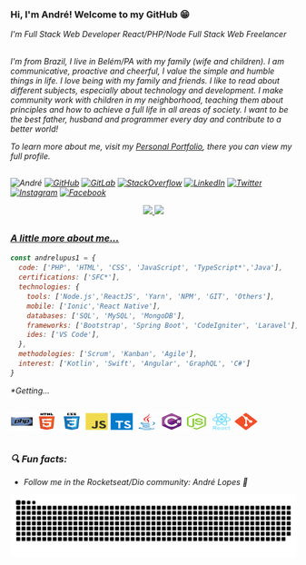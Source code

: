 <!--Banner session-->
<!-- <p align="center"><img src="https://imgur.com/jSBcQQe.png"/><br> -->
<!-- <a align="center"><img src="https://i.imgur.com/uTk6zzB.png"/><br> -->

<!--About session-->
<h3>Hi, I'm André! Welcome to my GitHub 😁</h3>
<span><em>I'm Full Stack Web Developer React/PHP/Node</span>
<span><em>Full Stack Web Freelancer</em></span>
<br><br>
<p>I'm from Brazil, I live in Belém/PA with my family (wife and children). I am communicative, proactive and cheerful, I value the simple and humble things in life. I love being with my family and friends. I like to read about different subjects, especially about technology and development.
I make community work with children in my neighborhood, teaching them about principles and how to achieve a full life in all areas of society.
I want to be the best father, husband and programmer every day and contribute to a better world!</p>
To learn more about me, visit my <a target="_blank" rel="noopener noreferrer" href="https://artedesignpa.com.br/">Personal Portfolio</a>, there you can view my full profile.

##
<!-- Badges session -->
<span><img src="https://visitor-badge.laobi.icu/badge?page_id=andrelupus1" alt="André"/></span>
<a href="https://github.com/andrelupus1" target="_blank" rel="noopener noreferrer"><img src="https://img.shields.io/badge/GitHub-100000?style=lat-square&logo=github&logoColor=white" alt="GitHub"></a>
<a href="https://gitlab.com/andrelupus1" target="_blank" rel="noopener noreferrer"><img src="https://img.shields.io/badge/GitLab-330F63?style=lat-square&logo=gitlab&logoColor=white" alt="GitLab"></a>
<a href="https://pt.stackoverflow.com/users/18057/andr%c3%a9-lopes" target="_blank" rel="noopener noreferrer"><img src="https://aleen42.github.io/badges/src/stackoverflow.svg" alt="StackOverflow"></a>
<a href="https://www.linkedin.com/in/artedesignpa" target="_blank" rel="noopener noreferrer"><img src="https://img.shields.io/badge/LinkedIn-0077B5?style=lat-square&logo=linkedin&logoColor=white" alt="LinkedIn"></a>
<a href="https://twitter.com/artedesignpa" target="_blank" rel="noopener noreferrer"><img src="https://img.shields.io/badge/Twitter-1DA1F2?style=lat-square&logo=twitter&logoColor=white" alt="Twitter"></a>
<a href="https://www.instagram.com/artedesignpa/" target="_blank" rel="noopener noreferrer"><img src="https://img.shields.io/badge/Instagram-E4405F?style=lat-square&logo=instagram&logoColor=white" alt="Instagram"></a>
<a href="https://www.facebook.com/artedesignpa" target="_blank" rel="noopener noreferrer"><img src="https://img.shields.io/badge/Facebook-1877F2?style=lat-square&logo=facebook&logoColor=white" alt="Facebook"></a>

<div align="center">
  <a href="https://github.com/andrelupus1">
  <img height="180em" src="https://github-readme-stats.vercel.app/api?username=andrelupus1&show_icons=true&theme=tokyonight&include_all_commits=true&count_private=true"/>
  <img height="180em" src="https://github-readme-stats.vercel.app/api/top-langs?username=andrelupus1&layout=compact&langs_count=15&theme=tokyonight" />
</div>

##

<h3>A little more about me...</h3>

```javascript
const andrelupus1 = {
  code: ['PHP', 'HTML', 'CSS', 'JavaScript', 'TypeScript*','Java'],
  certifications: ['SFC*'],
  technologies: {
    tools: ['Node.js','ReactJS', 'Yarn', 'NPM', 'GIT', 'Others'],
    mobile: ['Ionic','React Native'],
    databases: ['SQL', 'MySQL', 'MongoDB'],
    frameworks: ['Bootstrap', 'Spring Boot', 'CodeIgniter', 'Laravel'],
    ides: ['VS Code'],
  },
  methodologies: ['Scrum', 'Kanban', 'Agile'],
  interest: ['Kotlin', 'Swift', 'Angular', 'GraphQL', 'C#']
}
```
*Getting...

<div style="display: inline_block"><br>
  <img align="center" src="https://raw.githubusercontent.com/devicons/devicon/master/icons/php/php-original.svg" alt="C++" title="PHP" height="30" width="40"/>
  <img align="center" src="https://raw.githubusercontent.com/devicons/devicon/master/icons/html5/html5-original-wordmark.svg" alt="HTML5" title="HTML5" height="30" width="40"/>
  <img align="center" src="https://raw.githubusercontent.com/devicons/devicon/master/icons/css3/css3-original-wordmark.svg" alt="CSS3" title="CSS3" height="30" width="40""/>
  <img align="center" src="https://raw.githubusercontent.com/devicons/devicon/master/icons/javascript/javascript-original.svg" alt="JavaScript" title="JavaScript" height="30" width="40"/>
  <img align="center" src="https://raw.githubusercontent.com/devicons/devicon/master/icons/typescript/typescript-original.svg" alt="TypeScript" title="TypeScript" height="30" width="40"/>
  <img align="center" src="https://raw.githubusercontent.com/devicons/devicon/master/icons/java/java-original.svg" alt="Java" title="Java" height="30" width="40"/>
    <img align="center" src="https://raw.githubusercontent.com/devicons/devicon/master/icons/csharp/csharp-original.svg" alt="C#" title="C#" height="30" width="40"/>
  <img align="center" src="https://raw.githubusercontent.com/devicons/devicon/master/icons/nodejs/nodejs-original.svg" alt="NodeJS" title="NodeJS" height="30" width="40"/>
  <img align="center" src="https://raw.githubusercontent.com/devicons/devicon/master/icons/react/react-original-wordmark.svg" alt="ReactJS" title="ReactJS" height="30" width="40"/>
  <img align="center" src="https://raw.githubusercontent.com/devicons/devicon/master/icons/git/git-original.svg" alt="Git" title="Git" height="30" width="40"/>
<div>
<br>
<!--
<h3>🌱 I’m currently learning<h3>
<div style="display: inline_block">
  <img align="center" src="https://raw.githubusercontent.com/devicons/devicon/master/icons/python/python-original.svg" alt="Python" title="Python" height="30" width="40"/>
  <img align="center" src="https://raw.githubusercontent.com/devicons/devicon/master/icons/php/php-original.svg" alt="php" title="php" width="20" height="30" width="40"/>
</div>
<br> -->

<h3>🔍 Fun facts:</h3>

- Follow me in the Rocketseat/Dio community: André Lopes 🚀

![Snake animation](https://github.com/andrelupus1/andrelupus1/blob/main/blob/output/github-contribution-grid-snake.svg)

<!-- <p align="center"><img src="https://octocat-generator-assets.githubusercontent.com/my-octocat-1596034333343.png" alt="myoctocat" height="300" width="300"></p> -->

<!--
**andrelupus1/andrelupus1** is a ✨ _special_ ✨ repository because its `README.md` (this file) appears on your GitHub profile.

Here are some ideas to get you started:

- 🔭 I’m currently working on ...
- 👯 I’m looking to collaborate on ...
- 🤔 I’m looking for help with ...
- 💬 Ask me about ...
- 😄 Pronouns: ...
-->
